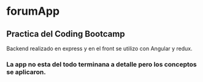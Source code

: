 # forumApp

## Practica del Coding Bootcamp

Backend realizado en express y en el front se utilizo con Angular y redux.

### La app no esta del todo terminana a detalle pero los conceptos se aplicaron.
